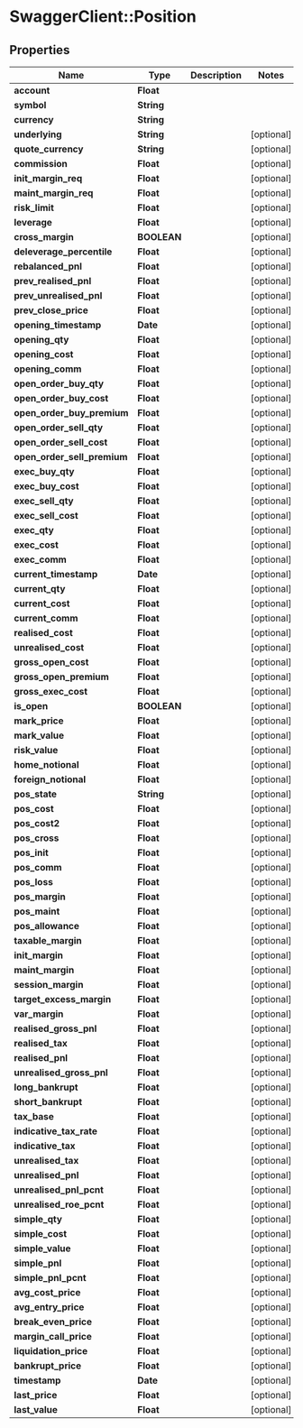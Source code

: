 # SwaggerClient::Position

## Properties
Name | Type | Description | Notes
------------ | ------------- | ------------- | -------------
**account** | **Float** |  | 
**symbol** | **String** |  | 
**currency** | **String** |  | 
**underlying** | **String** |  | [optional] 
**quote_currency** | **String** |  | [optional] 
**commission** | **Float** |  | [optional] 
**init_margin_req** | **Float** |  | [optional] 
**maint_margin_req** | **Float** |  | [optional] 
**risk_limit** | **Float** |  | [optional] 
**leverage** | **Float** |  | [optional] 
**cross_margin** | **BOOLEAN** |  | [optional] 
**deleverage_percentile** | **Float** |  | [optional] 
**rebalanced_pnl** | **Float** |  | [optional] 
**prev_realised_pnl** | **Float** |  | [optional] 
**prev_unrealised_pnl** | **Float** |  | [optional] 
**prev_close_price** | **Float** |  | [optional] 
**opening_timestamp** | **Date** |  | [optional] 
**opening_qty** | **Float** |  | [optional] 
**opening_cost** | **Float** |  | [optional] 
**opening_comm** | **Float** |  | [optional] 
**open_order_buy_qty** | **Float** |  | [optional] 
**open_order_buy_cost** | **Float** |  | [optional] 
**open_order_buy_premium** | **Float** |  | [optional] 
**open_order_sell_qty** | **Float** |  | [optional] 
**open_order_sell_cost** | **Float** |  | [optional] 
**open_order_sell_premium** | **Float** |  | [optional] 
**exec_buy_qty** | **Float** |  | [optional] 
**exec_buy_cost** | **Float** |  | [optional] 
**exec_sell_qty** | **Float** |  | [optional] 
**exec_sell_cost** | **Float** |  | [optional] 
**exec_qty** | **Float** |  | [optional] 
**exec_cost** | **Float** |  | [optional] 
**exec_comm** | **Float** |  | [optional] 
**current_timestamp** | **Date** |  | [optional] 
**current_qty** | **Float** |  | [optional] 
**current_cost** | **Float** |  | [optional] 
**current_comm** | **Float** |  | [optional] 
**realised_cost** | **Float** |  | [optional] 
**unrealised_cost** | **Float** |  | [optional] 
**gross_open_cost** | **Float** |  | [optional] 
**gross_open_premium** | **Float** |  | [optional] 
**gross_exec_cost** | **Float** |  | [optional] 
**is_open** | **BOOLEAN** |  | [optional] 
**mark_price** | **Float** |  | [optional] 
**mark_value** | **Float** |  | [optional] 
**risk_value** | **Float** |  | [optional] 
**home_notional** | **Float** |  | [optional] 
**foreign_notional** | **Float** |  | [optional] 
**pos_state** | **String** |  | [optional] 
**pos_cost** | **Float** |  | [optional] 
**pos_cost2** | **Float** |  | [optional] 
**pos_cross** | **Float** |  | [optional] 
**pos_init** | **Float** |  | [optional] 
**pos_comm** | **Float** |  | [optional] 
**pos_loss** | **Float** |  | [optional] 
**pos_margin** | **Float** |  | [optional] 
**pos_maint** | **Float** |  | [optional] 
**pos_allowance** | **Float** |  | [optional] 
**taxable_margin** | **Float** |  | [optional] 
**init_margin** | **Float** |  | [optional] 
**maint_margin** | **Float** |  | [optional] 
**session_margin** | **Float** |  | [optional] 
**target_excess_margin** | **Float** |  | [optional] 
**var_margin** | **Float** |  | [optional] 
**realised_gross_pnl** | **Float** |  | [optional] 
**realised_tax** | **Float** |  | [optional] 
**realised_pnl** | **Float** |  | [optional] 
**unrealised_gross_pnl** | **Float** |  | [optional] 
**long_bankrupt** | **Float** |  | [optional] 
**short_bankrupt** | **Float** |  | [optional] 
**tax_base** | **Float** |  | [optional] 
**indicative_tax_rate** | **Float** |  | [optional] 
**indicative_tax** | **Float** |  | [optional] 
**unrealised_tax** | **Float** |  | [optional] 
**unrealised_pnl** | **Float** |  | [optional] 
**unrealised_pnl_pcnt** | **Float** |  | [optional] 
**unrealised_roe_pcnt** | **Float** |  | [optional] 
**simple_qty** | **Float** |  | [optional] 
**simple_cost** | **Float** |  | [optional] 
**simple_value** | **Float** |  | [optional] 
**simple_pnl** | **Float** |  | [optional] 
**simple_pnl_pcnt** | **Float** |  | [optional] 
**avg_cost_price** | **Float** |  | [optional] 
**avg_entry_price** | **Float** |  | [optional] 
**break_even_price** | **Float** |  | [optional] 
**margin_call_price** | **Float** |  | [optional] 
**liquidation_price** | **Float** |  | [optional] 
**bankrupt_price** | **Float** |  | [optional] 
**timestamp** | **Date** |  | [optional] 
**last_price** | **Float** |  | [optional] 
**last_value** | **Float** |  | [optional] 


